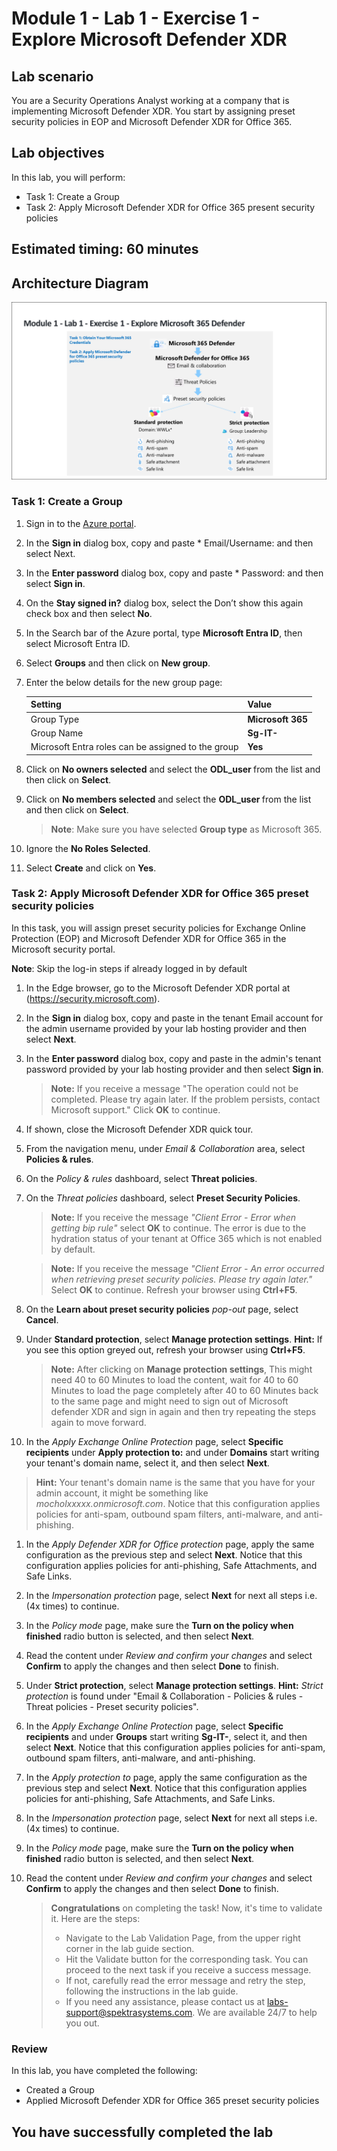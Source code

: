 # Module 1 - Lab 1 - Exercise 1 - Explore Microsoft Defender XDR

## Lab scenario
 You are a Security Operations Analyst working at a company that is implementing Microsoft Defender XDR. You start by assigning preset security policies in EOP and Microsoft Defender XDR for Office 365.

## Lab objectives
In this lab, you will perform:
- Task 1: Create a Group 
- Task 2: Apply Microsoft Defender XDR for Office 365 present security policies
    
## Estimated timing: 60 minutes

## Architecture Diagram

  ![Picture 1](../Media/SC200-Lab_M1_L1_Ex1.png)

### Task 1: Create a Group 

1. Sign in to the [Azure portal](https://portal.azure.com).

1. In the **Sign in** dialog box, copy and paste * Email/Username: <inject key="AzureAdUserEmail"></inject> and then select Next.

1. In the **Enter password** dialog box, copy and paste * Password: <inject key="AzureAdUserPassword"></inject> and then select **Sign in**.

1. On the **Stay signed in?** dialog box, select the Don’t show this again check box and then select **No**.

1. In the Search bar of the Azure portal, type **Microsoft Entra ID**, then select Microsoft Entra ID.

1. Select **Groups** and then click on **New group**.

1. Enter the below details for the new group page:

   |Setting|Value|
    |---|---|
    |Group Type| **Microsoft 365** |
    |Group Name| **Sg-IT-<inject key="DeploymentID" enableCopy="false"/>** |
    |Microsoft Entra roles can be assigned to the group| **Yes** |

1. Click on **No owners selected** and select the **ODL_user <inject key="DeploymentID" enableCopy="false"/>** from the list and then click on **Select**.

1. Click on **No members selected** and select the **ODL_user <inject key="DeploymentID" enableCopy="false"/>** from the list and then click on **Select**.

   > **Note**: Make sure you have selected **Group type** as Microsoft 365.

1. Ignore the **No Roles Selected**.

1. Select **Create** and click on **Yes**. 

### Task 2: Apply Microsoft Defender XDR for Office 365 preset security policies

In this task, you will assign preset security policies for Exchange Online Protection (EOP) and Microsoft Defender XDR for Office 365 in the Microsoft  security portal.

**Note**: Skip the log-in steps if already logged in by default 

1. In the Edge browser, go to the Microsoft  Defender XDR portal at (https://security.microsoft.com).

1. In the **Sign in** dialog box, copy and paste in the tenant Email account for the admin username provided by your lab hosting provider and then select **Next**.

1. In the **Enter password** dialog box, copy and paste in the admin's tenant password provided by your lab hosting provider and then select **Sign in**.

    >**Note:** If you receive a message "The operation could not be completed. Please try again later. If the problem persists, contact Microsoft support." Click **OK** to continue.

1. If shown, close the Microsoft Defender XDR quick tour.

1. From the navigation menu, under *Email & Collaboration* area, select **Policies & rules**.

1. On the *Policy & rules* dashboard, select **Threat policies**.

1. On the *Threat policies* dashboard, select **Preset Security Policies**.

    >**Note:** If you receive the message *"Client Error - Error when getting bip rule"* select **OK** to continue. The error is due to the hydration status of your tenant at Office 365 which is not enabled by default.

    >**Note:** If you receive the message *"Client Error - An error occurred when retrieving preset security policies. Please try again later."* Select **OK** to continue. Refresh your browser using **Ctrl+F5**.

1. On the **Learn about preset security policies** *pop-out* page, select **Cancel**.

1. Under **Standard protection**, select **Manage protection settings**. **Hint:** If you see this option greyed out, refresh your browser using **Ctrl+F5**.

    >**Note:** After clicking on **Manage protection settings**, This might need 40 to 60 Minutes to load the content, wait for 40 to 60 Minutes to load the page completely after 40 to 60 Minutes back to the same page and might need to sign out of Microsoft defender XDR and sign in again and then try repeating the steps again to move forward. 

1. In the *Apply Exchange Online Protection* page, select **Specific recipients** under **Apply protection to:** and under **Domains** start writing your tenant's domain name, select it, and then select **Next**.
                                                                              
  >**Hint:** Your tenant's domain name is the same that you have for your admin account, it might be something like *mocholxxxxx.onmicrosoft.com*. Notice that this configuration applies policies for anti-spam, outbound spam filters, anti-malware, and anti-phishing. 

1. In the *Apply Defender XDR for Office  protection* page, apply the same configuration as the previous step and select **Next**. Notice that this configuration applies policies for anti-phishing, Safe Attachments, and Safe Links.

1. In the *Impersonation protection* page, select **Next** for next all steps i.e. (4x times) to continue.

1. In the *Policy mode* page, make sure the **Turn on the policy when finished** radio button is selected, and then select **Next**.

1. Read the content under *Review and confirm your changes* and select **Confirm** to apply the changes and then select **Done** to finish.

1. Under **Strict protection**, select **Manage protection settings**. **Hint:** *Strict protection* is found under "Email & Collaboration - Policies & rules - Threat policies - Preset security policies".

1. In the *Apply Exchange Online Protection* page, select **Specific recipients** and under **Groups** start writing **Sg-IT-<inject key="DeploymentID" enableCopy="false"/>**, select it, and then select **Next**. Notice that this configuration applies policies for anti-spam, outbound spam filters, anti-malware, and anti-phishing.

1. In the *Apply protection to* page, apply the same configuration as the previous step and select **Next**. Notice that this configuration applies policies for anti-phishing, Safe Attachments, and Safe Links.

1. In the *Impersonation protection* page, select **Next** for next all steps i.e. (4x times) to continue.

1. In the *Policy mode* page, make sure the **Turn on the policy when finished** radio button is selected, and then select **Next**.

1. Read the content under *Review and confirm your changes* and select **Confirm** to apply the changes and then select **Done** to finish.

   > **Congratulations** on completing the task! Now, it's time to validate it. Here are the steps:
   > - Navigate to the Lab Validation Page, from the upper right corner in the lab guide section.
   > - Hit the Validate button for the corresponding task. You can proceed to the next task if you receive a success message.
   > - If not, carefully read the error message and retry the step, following the instructions in the lab guide.
   > - If you need any assistance, please contact us at labs-support@spektrasystems.com. We are available 24/7 to help you out.

### Review
 In this lab, you have completed the following:
   - Created a Group
   - Applied Microsoft Defender XDR for Office 365 preset security policies

## You have successfully completed the lab
